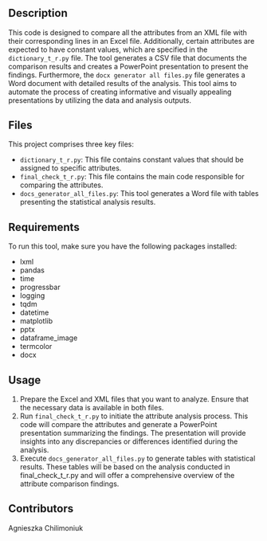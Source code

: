 # 
## Description
This code is designed to compare all the attributes from an XML file with their corresponding lines in an Excel file. Additionally, certain attributes are expected to have constant values, which are specified in the `dictionary_t_r.py` file. The tool generates a CSV file that documents the comparison results and creates a PowerPoint presentation to present the findings.
Furthermore, the `docx generator all files.py` file generates a Word document with detailed results of the analysis. This tool aims to automate the process of creating informative and visually appealing presentations by utilizing the data and analysis outputs.

## Files 
This project comprises three key files:

- `dictionary_t_r.py`: This file contains constant values that should be assigned to specific attributes.
- `final_check_t_r.py`: This file contains the main code responsible for comparing the attributes.
- `docs_generator_all_files.py`: This tool generates a Word file with tables presenting the statistical analysis results.

## Requirements
To run this tool, make sure you have the following packages installed:
- lxml
- pandas
- time
- progressbar
- logging 
- tqdm
- datetime
- matplotlib
- pptx
- dataframe_image
- termcolor
- docx

## Usage
1. Prepare the Excel and XML files that you want to analyze. Ensure that the necessary data is available in both files.
2. Run `final_check_t_r.py` to initiate the attribute analysis process. This code will compare the attributes and generate a PowerPoint presentation summarizing the findings. The presentation will provide insights into any discrepancies or differences identified during the analysis.
3. Execute `docs_generator_all_files.py` to generate tables with statistical results. These tables will be based on the analysis conducted in final_check_t_r.py and will offer a comprehensive overview of the attribute comparison findings.

## Contributors
Agnieszka Chilimoniuk
